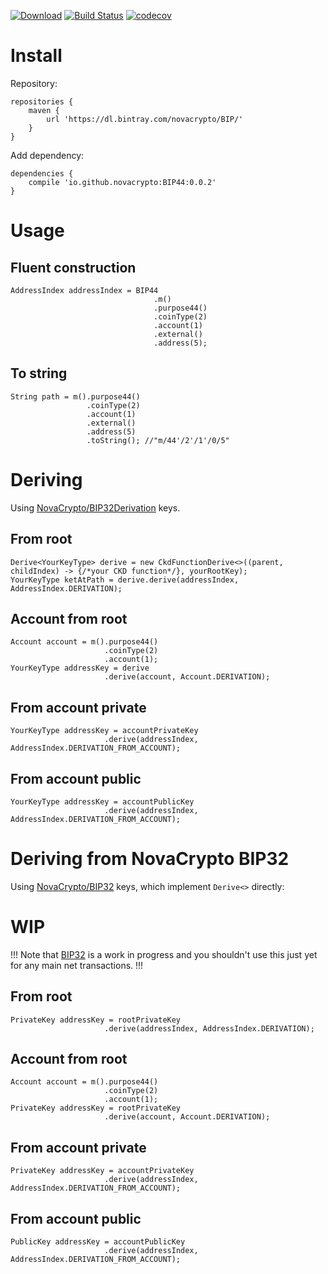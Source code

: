 [![Download](https://api.bintray.com/packages/novacrypto/BIP/BIP44/images/download.svg)](https://bintray.com/novacrypto/BIP/BIP44/_latestVersion) [![Build Status](https://travis-ci.org/NovaCrypto/BIP44.svg?branch=master)](https://travis-ci.org/NovaCrypto/BIP44) [![codecov](https://codecov.io/gh/NovaCrypto/BIP44/branch/master/graph/badge.svg)](https://codecov.io/gh/NovaCrypto/BIP44)

# Install

Repository:

```
repositories {
    maven {
        url 'https://dl.bintray.com/novacrypto/BIP/'
    }
}
```

Add dependency:

```
dependencies {
    compile 'io.github.novacrypto:BIP44:0.0.2'
}

```

# Usage

## Fluent construction

```
AddressIndex addressIndex = BIP44
                                .m()
                                .purpose44()
                                .coinType(2)
                                .account(1)
                                .external()
                                .address(5);
```

## To string

```
String path = m().purpose44()
                 .coinType(2)
                 .account(1)
                 .external()
                 .address(5)
                 .toString(); //"m/44'/2'/1'/0/5"
```

# Deriving

Using [NovaCrypto/BIP32Derivation](https://github.com/NovaCrypto/BIP32Derivation) keys.

## From root

```
Derive<YourKeyType> derive = new CkdFunctionDerive<>((parent, childIndex) -> {/*your CKD function*/}, yourRootKey);
YourKeyType ketAtPath = derive.derive(addressIndex, AddressIndex.DERIVATION);
```

## Account from root

```
Account account = m().purpose44()
                     .coinType(2)
                     .account(1);
YourKeyType addressKey = derive
                     .derive(account, Account.DERIVATION);
```

## From account private

```
YourKeyType addressKey = accountPrivateKey
                     .derive(addressIndex, AddressIndex.DERIVATION_FROM_ACCOUNT);
```

## From account public

```
YourKeyType addressKey = accountPublicKey
                     .derive(addressIndex, AddressIndex.DERIVATION_FROM_ACCOUNT);
```

# Deriving from NovaCrypto BIP32

Using [NovaCrypto/BIP32](https://github.com/NovaCrypto/BIP32) keys, which implement `Derive<>` directly:

# WIP

!!! Note that [BIP32](https://github.com/NovaCrypto/BIP32) is a work in progress and you shouldn't use this just yet for any main net transactions. !!!

## From root

```
PrivateKey addressKey = rootPrivateKey
                     .derive(addressIndex, AddressIndex.DERIVATION);
```

## Account from root

```
Account account = m().purpose44()
                     .coinType(2)
                     .account(1);
PrivateKey addressKey = rootPrivateKey
                     .derive(account, Account.DERIVATION);
```

## From account private

```
PrivateKey addressKey = accountPrivateKey
                     .derive(addressIndex, AddressIndex.DERIVATION_FROM_ACCOUNT);
```

## From account public

```
PublicKey addressKey = accountPublicKey
                     .derive(addressIndex, AddressIndex.DERIVATION_FROM_ACCOUNT);
```

